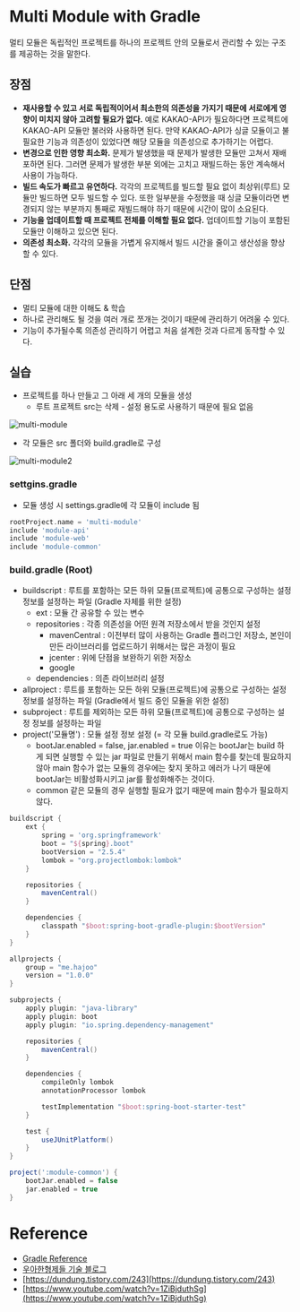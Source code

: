 # Multi Module with Gradle

멀티 모듈은 독립적인 프로젝트를 하나의 프로젝트 안의 모듈로서 관리할 수 있는 구조를 제공하는 것을 말한다.

## 장점

- **재사용할 수 있고 서로 독립적이어서 최소한의 의존성을 가지기 때문에 서로에게 영향이 미치지 않아 고려할 필요가 없다.** 예로 KAKAO-API가 필요하다면 프로젝트에 KAKAO-API 모듈만 불러와 사용하면 된다. 만약 KAKAO-API가 싱글 모듈이고 불필요한 기능과 의존성이 있었다면 해당 모듈을 의존성으로 추가하기는 어렵다.
- **변경으로 인한 영향 최소화.** 문제가 발생했을 때 문제가 발생한 모듈만 고쳐서 재배포하면 된다. 그러면 문제가 발생한 부분 외에는 고치고 재빌드하는 동안 계속해서 사용이 가능하다.
- **빌드 속도가 빠르고 유연하다.** 각각의 프로젝트를 빌드할 필요 없이 최상위(루트) 모듈만 빌드하면 모두 빌드할 수 있다. 또한 일부분을 수정했을 때 싱글 모듈이라면 변경되지 않는 부분까지 통째로 재빌드해야 하기 때문에 시간이 많이 소요된다.
- **기능을 업데이트할 때 프로젝트 전체를 이해할 필요 없다.** 업데이트할 기능이 포함된 모듈만 이해하고 있으면 된다.
- **의존성 최소화.** 각각의 모듈을 가볍게 유지해서 빌드 시간을 줄이고 생산성을 향상할 수 있다.

## 단점

- 멀티 모듈에 대한 이해도 & 학습
- 하나로 관리해도 될 것을 여러 개로 쪼개는 것이기 때문에 관리하기 어려울 수 있다.
- 기능이 추가될수록 의존성 관리하기 어렵고 처음 설계한 것과 다르게 동작할 수 있다.

## 실습

- 프로젝트를 하나 만들고 그 아래 세 개의 모듈을 생성
    - 루트 프로젝트 src는 삭제 - 설정 용도로 사용하기 때문에 필요 없음

![multi-module](https://user-images.githubusercontent.com/50051656/170077207-2de7763d-c5a9-43d0-8205-f9415e07d7ed.png)

- 각 모듈은 src 폴더와 build.gradle로 구성

![multi-module2](https://user-images.githubusercontent.com/50051656/170070407-921a1b8c-1abe-4c05-adbf-b1d2631e4836.png)

### settgins.gradle

- 모듈 생성 시 settings.gradle에 각 모듈이 include 됨

```gradle
rootProject.name = 'multi-module'
include 'module-api'
include 'module-web'
include 'module-common'
```

### build.gradle (Root)

- buildscript : 루트를 포함하는 모든 하위 모듈(프로젝트)에 공통으로 구성하는 설정 정보를 설정하는 파일 (Gradle 자체를 위한 설정)
    - ext : 모듈 간 공유할 수 있는 변수
    - repositories : 각종 의존성을 어떤 원격 저장소에서 받을 것인지 설정
        - mavenCentral : 이전부터 많이 사용하는 Gradle 플러그인 저장소, 본인이 만든 라이브러리를 업로드하기 위해서는 많은 과정이 필요 
        - jcenter : 위에 단점을 보완하기 위한 저장소
        - google
    - dependencies : 의존 라이브러리 설정
- allproject : 루트를 포함하는 모든 하위 모듈(프로젝트)에 공통으로 구성하는 설정 정보를 설정하는 파일 (Gradle에서 빌드 중인 모듈을 위한 설정)
- subproject : 루트를 제외하는 모든 하위 모듈(프로젝트)에 공통으로 구성하는 설정 정보를 설정하는 파일
- project('모듈명') : 모듈 설정 정보 설정 (= 각 모듈 build.gradle로도 가능)
    - bootJar.enabled = false, jar.enabled = true 이유는 bootJar는 build 하게 되면 실행할 수 있는 jar 파일로 만들기 위해서 main 함수를 찾는데 필요하지 않아 main 함수가 없는 모듈의 경우에는 찾지 못하고 에러가 나기 때문에 bootJar는 비활성화시키고 jar를 활성화해주는 것이다.
    - common 같은 모듈의 경우 실행할 필요가 없기 때문에 main 함수가 필요하지 않다.

```gradle
buildscript {
    ext {
        spring = 'org.springframework'
        boot = "${spring}.boot"
        bootVersion = "2.5.4"
        lombok = "org.projectlombok:lombok"
    }

    repositories {
        mavenCentral()
    }

    dependencies {
        classpath "$boot:spring-boot-gradle-plugin:$bootVersion"
    }
}

allprojects {
    group = "me.hajoo"
    version = "1.0.0"
}

subprojects {
    apply plugin: "java-library"
    apply plugin: boot
    apply plugin: "io.spring.dependency-management"

    repositories {
        mavenCentral()
    }

    dependencies {
        compileOnly lombok
        annotationProcessor lombok

        testImplementation "$boot:spring-boot-starter-test"
    }

    test {
        useJUnitPlatform()
    }
}

project(':module-common') {
    bootJar.enabled = false
    jar.enabled = true
}
```

# Reference

- [Gradle Reference](https://docs.gradle.org/current/userguide/declaring_repositories.html)
- [우아한형제들 기술 블로그](https://techblog.woowahan.com/2637/)
- [https://dundung.tistory.com/243](https://dundung.tistory.com/243)
- [https://www.youtube.com/watch?v=1ZiBjduthSg](https://www.youtube.com/watch?v=1ZiBjduthSg)